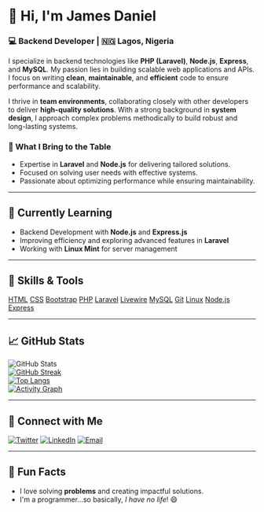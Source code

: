 # 👋 Hi, I'm James Daniel  
### 💻 Backend Developer | 🇳🇬 Lagos, Nigeria  

I specialize in backend technologies like **PHP (Laravel)**, **Node.js**, **Express**, and **MySQL**. My passion lies in building scalable web applications and APIs. I focus on writing **clean**, **maintainable**, and **efficient** code to ensure performance and scalability.  

I thrive in **team environments**, collaborating closely with other developers to deliver **high-quality solutions**. With a strong background in **system design**, I approach complex problems methodically to build robust and long-lasting systems.  

### 🌟 What I Bring to the Table  
- Expertise in **Laravel** and **Node.js** for delivering tailored solutions.  
- Focused on solving user needs with effective systems.  
- Passionate about optimizing performance while ensuring maintainability.

---

## 🌱 Currently Learning  
- Backend Development with **Node.js** and **Express.js**  
- Improving efficiency and exploring advanced features in **Laravel**  
- Working with **Linux Mint** for server management  

---

## 💼 Skills & Tools  
[HTML](https://img.shields.io/badge/-HTML-E34F26?logo=html5&logoColor=white&style=for-the-badge)  [CSS](https://img.shields.io/badge/-CSS-1572B6?logo=css3&logoColor=white&style=for-the-badge)  [Bootstrap](https://img.shields.io/badge/-Bootstrap-563D7C?logo=bootstrap&logoColor=white&style=for-the-badge)  [PHP](https://img.shields.io/badge/-PHP-777BB4?logo=php&logoColor=white&style=for-the-badge)  [Laravel](https://img.shields.io/badge/-Laravel-FF2D20?logo=laravel&logoColor=white&style=for-the-badge)  [Livewire](https://img.shields.io/badge/-Livewire-4EAF23?logo=livewire&logoColor=white&style=for-the-badge)  [MySQL](https://img.shields.io/badge/-MySQL-4479A1?logo=mysql&logoColor=white&style=for-the-badge)  [Git](https://img.shields.io/badge/-Git-F05032?logo=git&logoColor=white&style=for-the-badge)  [Linux](https://img.shields.io/badge/-Linux-FCC624?logo=linux&logoColor=black&style=for-the-badge)  [Node.js](https://img.shields.io/badge/-Node.js-339933?logo=node.js&logoColor=white&style=for-the-badge)  [Express](https://img.shields.io/badge/-Express-000000?logo=express&logoColor=white&style=for-the-badge)  

---

## 📈 GitHub Stats  
![GitHub Stats](https://github-readme-stats.vercel.app/api?username=Niel22&show_icons=true&theme=dark)  
[![GitHub Streak](https://streak-stats.demolab.com?user=Niel22&theme=dark)](https://git.io/streak-stats)  
[![Top Langs](https://github-readme-stats.vercel.app/api/top-langs/?username=Niel22&layout=compact&theme=dark)](https://github.com/anuraghazra/github-readme-stats)  
[![Activity Graph](https://github-readme-activity-graph.vercel.app/graph?username=Niel22&theme=github-dark)](https://github.com/ashutosh00710/github-readme-activity-graph)  

---

## 🔗 Connect with Me  
[![Twitter](https://img.shields.io/badge/Twitter-1DA1F2?logo=twitter&logoColor=white&style=for-the-badge)](https://x.com/codeNovaNiel)   [![LinkedIn](https://img.shields.io/badge/LinkedIn-0077B5?logo=linkedin&logoColor=white&style=for-the-badge)](https://www.linkedin.com/in/novaniel)   [![Email](https://img.shields.io/badge/Email-D14836?logo=gmail&logoColor=white&style=for-the-badge)](mailto:niel2264@gmail.com)  

---

## 🎉 Fun Facts  
- I love solving **problems** and creating impactful solutions.  
- I'm a programmer...so basically, *I have no life*! 😄
